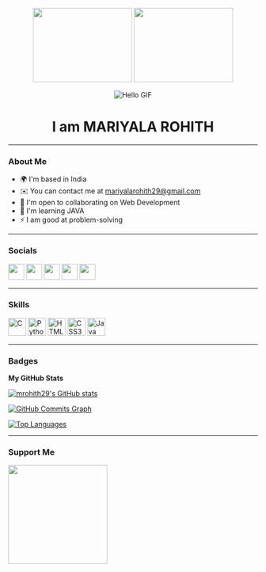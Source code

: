 <!-- Centered Images -->
<p align="center">
    <img src="https://camo.githubusercontent.com/fa22a95c9000d4e4914bc5de9fb94adde07fc0123f0f91ed0f2c3b7bd0240fcb/68747470733a2f2f6f63746f6465782e6769746875622e636f6d2f696d616765732f6461667470756e6b746f6361742d74686f6d61732e676966" width="200" height="150">
    <img src="https://camo.githubusercontent.com/63abdc3407ab5749a6fa046151ee56433f7922da540e1aa8d3b5795200dde75f/68747470733a2f2f6f63746f6465782e6769746875622e636f6d2f696d616765732f6461667470756e6b746f6361742d6775792e676966" width="200" height="150">
</p>

<!-- Introduction -->
<p align="center">
    <img src="https://user-images.githubusercontent.com/18350557/176309783-0785949b-9127-417c-8b55-ab5a4333674e.gif" alt="Hello GIF">
</p>
<h1 align="center">I am MARIYALA ROHITH</h1>

---

<!-- About Me -->
### About Me
- 🌍 I'm based in India
- ✉️ You can contact me at [mariyalarohith29@gmail.com](mailto:mariyalarohith29@gmail.com)
- 🤝 I'm open to collaborating on Web Development
- 🧠 I'm learning JAVA
- ⚡ I am good at problem-solving

---

<!-- Social Media Links -->
### Socials
<p>
    <a href="https://www.github.com/mrohith29" target="_blank"><img src="https://raw.githubusercontent.com/danielcranney/readme-generator/main/public/icons/socials/github-dark.svg" width="32" height="32" /></a>
    <a href="http://www.instagram.com/mariyala_rohith" target="_blank"><img src="https://raw.githubusercontent.com/danielcranney/readme-generator/main/public/icons/socials/instagram.svg" width="32" height="32" /></a>
    <a href="https://www.linkedin.com/in/mariyala-rohith" target="_blank"><img src="https://raw.githubusercontent.com/danielcranney/readme-generator/main/public/icons/socials/linkedin.svg" width="32" height="32" /></a>
    <a href="https://www.twitter.com/MariyalRohith" target="_blank"><img src="https://raw.githubusercontent.com/danielcranney/readme-generator/main/public/icons/socials/twitter.svg" width="32" height="32" /></a>
    <a href="https://stackoverflow.com/users/22299174/mariyala-rohith" target="_blank"><img src="https://github.com/danielcranney/profileme-dev/blob/main/public/icons/socials/stackoverflow.svg" width="32" /></a>
</p>

---

<!-- Skills -->
### Skills
<p>
    <a href="https://docs.microsoft.com/en-us/cpp/?view=msvc-170" target="_blank"><img src="https://raw.githubusercontent.com/danielcranney/readme-generator/main/public/icons/skills/c-colored.svg" width="36" height="36" alt="C" /></a>
    <a href="https://www.python.org/" target="_blank"><img src="https://raw.githubusercontent.com/danielcranney/readme-generator/main/public/icons/skills/python-colored.svg" width="36" height="36" alt="Python" /></a>
    <a href="https://developer.mozilla.org/en-US/docs/Glossary/HTML5" target="_blank"><img src="https://raw.githubusercontent.com/danielcranney/readme-generator/main/public/icons/skills/html5-colored.svg" width="36" height="36" alt="HTML5" /></a>
    <a href="https://developer.mozilla.org/en-US/docs/Glossary/CSS" target="_blank"><img src="https://raw.githubusercontent.com/danielcranney/readme-generator/main/public/icons/skills/css3-colored.svg" width="36" height="36" alt="CSS3" /></a>
    <a href="https://developer.mozilla.org/en-US/docs/Glossary/Java" target="_blank"><img src="https://raw.githubusercontent.com/danielcranney/readme-generator/main/public/icons/skills/java-colored.svg" width="36" height="36" alt="Java"></a>

</p>

---

<!-- Badges -->
### Badges
<b>My GitHub Stats</b>

<a href="http://www.github.com/mrohith29"><img src="https://github-readme-stats.vercel.app/api?username=mrohith29&show_icons=true&hide=&count_private=true&title_color=6366f1&text_color=ffffff&icon_color=84cc16&bg_color=000000&hide_border=true&show_icons=true" alt="mrohith29's GitHub stats" /></a>

<a href="http://www.github.com/mrohith29"><img src="https://github-readme-activity-graph.cyclic.app/graph?username=mrohith29&bg_color=000000&color=ffffff&line=84cc16&point=ffffff&area_color=000000&area=true&hide_border=true&custom_title=GitHub%20Commits%20Graph" alt="GitHub Commits Graph" /></a>

<a href="https://github.com/mrohith29" align="left"><img src="https://github-readme-stats.vercel.app/api/top-langs/?username=mrohith29&langs_count=10&title_color=6366f1&text_color=ffffff&icon_color=84cc16&bg_color=000000&hide_border=true&locale=en&custom_title=Top%20%Languages" alt="Top Languages" /></a>

---

<!-- Support Me -->
### Support Me
<a href="https://www.buymeacoffee.com/mariyalaro4"><img src="https://cdn.buymeacoffee.com/buttons/v2/default-yellow.png" width="200" /></a>
